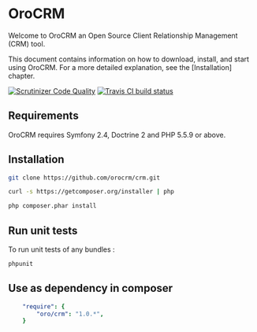 OroCRM
========================

Welcome to OroCRM an Open Source Client Relationship Management (CRM) tool.

This document contains information on how to download, install, and start
using OroCRM. For a more detailed explanation, see the [Installation]
chapter.

[![Scrutinizer Code Quality](https://scrutinizer-ci.com/g/orocrm/crm/badges/quality-score.png?b=master)](https://scrutinizer-ci.com/g/orocrm/crm/?branch=master) [![Travis CI build status](https://travis-ci.org/orocrm/crm.svg?branch=master)](https://travis-ci.org/orocrm/crm)

Requirements
------------

OroCRM requires Symfony 2.4, Doctrine 2 and PHP 5.5.9 or above.

Installation
------------

```bash
git clone https://github.com/orocrm/crm.git

curl -s https://getcomposer.org/installer | php

php composer.phar install
```

Run unit tests
--------------

To run unit tests of any bundles :

```bash
phpunit
```

Use as dependency in composer
-----------------------------

```yaml
    "require": {
        "oro/crm": "1.0.*",
    }
```

